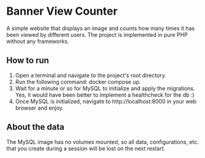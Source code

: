 # Banner View Counter

A simple website that displays an image and counts how many times it has been viewed by different users.
The project is implemented in pure PHP without any frameworks.

## How to run
1. Open a terminal and navigate to the project's root directory.
2. Run the following command: docker compose up.
3. Wait for a minute or so for MySQL to initialize and apply the migrations. Yes, it would have been better to implement a healthcheck for the db :)
4. Once MySQL is initialized, navigate to http://localhost:8000 in your web browser and enjoy.

## About the data
The MySQL image has no volumes mounted, so all data, configurations, etc. that you create during a session will be lost on the next restart.
